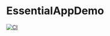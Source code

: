 # EssentialAppDemo
[![CI](https://github.com/mangotraPankaj/EssentialAppDemo/actions/workflows/CI.yml/badge.svg?branch=main)](https://github.com/mangotraPankaj/EssentialAppDemo/actions/workflows/CI.yml)
